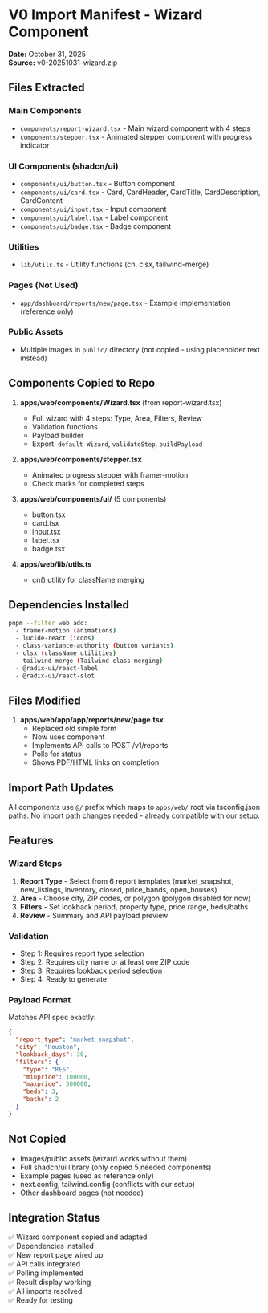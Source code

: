 # V0 Import Manifest - Wizard Component

**Date:** October 31, 2025  
**Source:** v0-20251031-wizard.zip

## Files Extracted

### Main Components
- `components/report-wizard.tsx` - Main wizard component with 4 steps
- `components/stepper.tsx` - Animated stepper component with progress indicator

### UI Components (shadcn/ui)
- `components/ui/button.tsx` - Button component
- `components/ui/card.tsx` - Card, CardHeader, CardTitle, CardDescription, CardContent
- `components/ui/input.tsx` - Input component
- `components/ui/label.tsx` - Label component
- `components/ui/badge.tsx` - Badge component

### Utilities
- `lib/utils.ts` - Utility functions (cn, clsx, tailwind-merge)

### Pages (Not Used)
- `app/dashboard/reports/new/page.tsx` - Example implementation (reference only)

### Public Assets
- Multiple images in `public/` directory (not copied - using placeholder text instead)

## Components Copied to Repo

1. **apps/web/components/Wizard.tsx** (from report-wizard.tsx)
   - Full wizard with 4 steps: Type, Area, Filters, Review
   - Validation functions
   - Payload builder
   - Export: `default Wizard`, `validateStep`, `buildPayload`

2. **apps/web/components/stepper.tsx**
   - Animated progress stepper with framer-motion
   - Check marks for completed steps

3. **apps/web/components/ui/** (5 components)
   - button.tsx
   - card.tsx
   - input.tsx
   - label.tsx
   - badge.tsx

4. **apps/web/lib/utils.ts**
   - cn() utility for className merging

## Dependencies Installed

```bash
pnpm --filter web add:
  - framer-motion (animations)
  - lucide-react (icons)
  - class-variance-authority (button variants)
  - clsx (className utilities)
  - tailwind-merge (Tailwind class merging)
  - @radix-ui/react-label
  - @radix-ui/react-slot
```

## Files Modified

1. **apps/web/app/app/reports/new/page.tsx**
   - Replaced old simple form
   - Now uses <Wizard> component
   - Implements API calls to POST /v1/reports
   - Polls for status
   - Shows PDF/HTML links on completion

## Import Path Updates

All components use `@/` prefix which maps to `apps/web/` root via tsconfig.json paths.
No import path changes needed - already compatible with our setup.

## Features

### Wizard Steps
1. **Report Type** - Select from 6 report templates (market_snapshot, new_listings, inventory, closed, price_bands, open_houses)
2. **Area** - Choose city, ZIP codes, or polygon (polygon disabled for now)
3. **Filters** - Set lookback period, property type, price range, beds/baths
4. **Review** - Summary and API payload preview

### Validation
- Step 1: Requires report type selection
- Step 2: Requires city name or at least one ZIP code
- Step 3: Requires lookback period selection
- Step 4: Ready to generate

### Payload Format
Matches API spec exactly:
```json
{
  "report_type": "market_snapshot",
  "city": "Houston",
  "lookback_days": 30,
  "filters": {
    "type": "RES",
    "minprice": 100000,
    "maxprice": 500000,
    "beds": 3,
    "baths": 2
  }
}
```

## Not Copied

- Images/public assets (wizard works without them)
- Full shadcn/ui library (only copied 5 needed components)
- Example pages (used as reference only)
- next.config, tailwind.config (conflicts with our setup)
- Other dashboard pages (not needed)

## Integration Status

✅ Wizard component copied and adapted  
✅ Dependencies installed  
✅ New report page wired up  
✅ API calls integrated  
✅ Polling implemented  
✅ Result display working  
✅ All imports resolved  
✅ Ready for testing  

